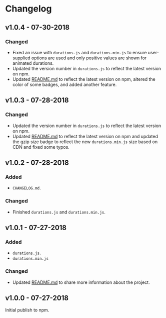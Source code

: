 # Changelog

## v1.0.4 - 07-30-2018

### Changed

* Fixed an issue with `durations.js` and `durations.min.js` to ensure user-supplied options are used and only positive values are shown for animated durations.
* Updated the version number in `durations.js` to reflect the latest version on npm.
* Updated [README.md](https://github.com/PurplestInc/durations.js/blob/master/README.md) to reflect the latest version on npm, altered the color of some badges, and added another feature.

## v1.0.3 - 07-28-2018

### Changed

* Updated the version number in `durations.js` to reflect the latest version on npm.
* Updated [README.md](https://github.com/PurplestInc/durations.js/blob/master/README.md) to reflect the latest version on npm and updated the gzip size badge to reflect the new `durations.min.js` size based on CDN and fixed some typos.

## v1.0.2 - 07-28-2018

### Added

* `CHANGELOG.md`.

### Changed

* Finished `durations.js` and `durations.min.js`.

## v1.0.1 - 07-27-2018

### Added

* `durations.js`.
* `durations.min.js`

### Changed

* Updated [README.md](https://github.com/PurplestInc/durations.js/blob/master/README.md) to share more information about the project.

## v1.0.0 - 07-27-2018

Initial publish to npm.